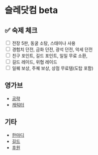 # 슬레닷컴 beta

## ✅ 숙제 체크

<form>
  <input type="checkbox" id="task1" onchange="saveCheckboxState('task1')">
  <label for="task1">전장 5판, 동굴 소탕, 스태미나 사용</label><br>

  <input type="checkbox" id="task2" onchange="saveCheckboxState('task2')">
  <label for="task2">경험치 던전, 금화 던전, 광석 던전, 악세 던전</label><br>

  <input type="checkbox" id="task3" onchange="saveCheckboxState('task3')">
  <label for="task3">친구 포인트, 길드 포인트, 일일 무료 소환, </label><br>

  <input type="checkbox" id="task4" onchange="saveCheckboxState('task4')">
  <label for="task4">길드 레이드, 위협 레이드</label><br>

  <input type="checkbox" id="task5" onchange="saveCheckboxState('task5')">
  <label for="task5">일퀘 보상, 주퀘 보상, 상점 무료템(도탑 포함)</label><br>
</form>

<script>
  function saveCheckboxState(id) {
    localStorage.setItem(id, document.getElementById(id).checked);
  }

  function loadCheckboxState() {
    document.querySelectorAll("input[type=checkbox]").forEach((checkbox) => {
      checkbox.checked = localStorage.getItem(checkbox.id) === "true";
    });
  }

  window.onload = loadCheckboxState;
</script>



## 영가브
- [공략](https://LOHslade.github.io/tip.md)
- [캐릭터](https://LOHslade.github.io/character.md)

## 기타
- [한마디](https://LOHslade.github.io/diary.md)
- [길드](https://LOHslade.github.io/guild.md)
- [후원](https://LOHslade.github.io/donate.md)

